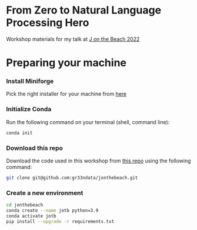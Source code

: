 # From Zero to Natural Language Processing Hero 

Workshop materials for my talk at [J on the Beach 2022](https://jonthebeach.com/)


# Preparing your machine

### Install Miniforge 

Pick the right installer for your machine from [here](https://github.com/conda-forge/miniforge) 


### Initialize Conda 

Run the following command on your terminal (shell, command line):

```sh
conda init
```

### Download this repo

Download the code used in this workshop from [this repo](https://github.com/gr33ndata/jonthebeach) using the following command:

```sh
git clone git@github.com:gr33ndata/jonthebeach.git
```

### Create a new environment


```sh
cd jonthebeach
conda create --name jotb python=3.9
conda activate jotb
pip install --upgrade -r requirements.txt
```


